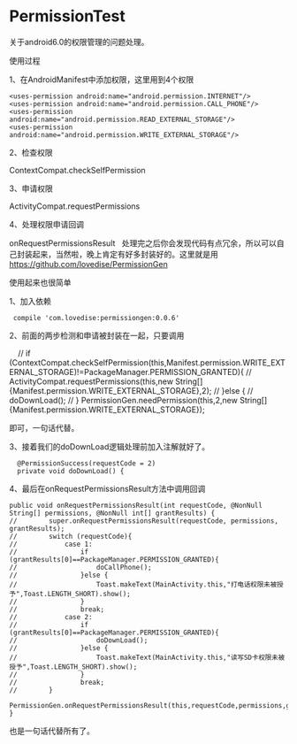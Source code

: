 
# PermissionTest

关于android6.0的权限管理的问题处理。

使用过程

1、在AndroidManifest中添加权限，这里用到4个权限 
     
    <uses-permission android:name="android.permission.INTERNET"/>
    <uses-permission android:name="android.permission.CALL_PHONE"/>
    <uses-permission android:name="android.permission.READ_EXTERNAL_STORAGE"/>
    <uses-permission android:name="android.permission.WRITE_EXTERNAL_STORAGE"/>
    

2、检查权限

   ContextCompat.checkSelfPermission
   

3、申请权限

   ActivityCompat.requestPermissions
   

4、处理权限申请回调

   onRequestPermissionsResult
   
处理完之后你会发现代码有点冗余，所以可以自己封装起来，当然啦，晚上肯定有好多封装好的。这里就是用
https://github.com/lovedise/PermissionGen

使用起来也很简单

1、加入依赖

     compile 'com.lovedise:permissiongen:0.0.6'
2、前面的两步检测和申请被封装在一起，只要调用
       
     // if (ContextCompat.checkSelfPermission(this,Manifest.permission.WRITE_EXTERNAL_STORAGE)!=PackageManager.PERMISSION_GRANTED){
    // ActivityCompat.requestPermissions(this,new String[]{Manifest.permission.WRITE_EXTERNAL_STORAGE},2);
    // }else {
    // doDownLoad();
    // }
    PermissionGen.needPermission(this,2,new String[]{Manifest.permission.WRITE_EXTERNAL_STORAGE});
    
 即可，一句话代替。
 
 3、接着我们的doDownLoad逻辑处理前加入注解就好了。
    
      @PermissionSuccess(requestCode = 2)
      private void doDownLoad() {
 
4、最后在onRequestPermissionsResult方法中调用回调

    public void onRequestPermissionsResult(int requestCode, @NonNull String[] permissions, @NonNull int[] grantResults) {
    //        super.onRequestPermissionsResult(requestCode, permissions, grantResults);
    //        switch (requestCode){
    //            case 1:
    //                if (grantResults[0]==PackageManager.PERMISSION_GRANTED){
    //                    doCallPhone();
    //                }else {
    //                    Toast.makeText(MainActivity.this,"打电话权限未被授予",Toast.LENGTH_SHORT).show();
    //                }
    //                break;
    //            case 2:
    //                if (grantResults[0]==PackageManager.PERMISSION_GRANTED){
    //                    doDownLoad();
    //                }else {
    //                    Toast.makeText(MainActivity.this,"读写SD卡权限未被授予",Toast.LENGTH_SHORT).show();
    //                }
    //                break;
    //        }
        PermissionGen.onRequestPermissionsResult(this,requestCode,permissions,grantResults);
    }
也是一句话代替所有了。
